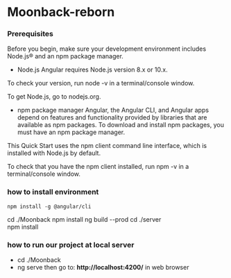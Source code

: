# Moonback-reborn

### Prerequisites
Before you begin, make sure your development environment includes Node.js® and an npm package manager.

- Node.js
Angular requires Node.js version 8.x or 10.x.

To check your version, run node -v in a terminal/console window.

To get Node.js, go to nodejs.org.

- npm package manager
Angular, the Angular CLI, and Angular apps depend on features and functionality provided by libraries that are available as npm packages. To download and install npm packages, you must have an npm package manager.

This Quick Start uses the npm client command line interface, which is installed with Node.js by default.

To check that you have the npm client installed, run npm -v in a terminal/console window.
 
 ### how to install environment
 
 ``
npm install -g @angular/cli
``

cd ./Moonback
npm install
ng build --prod
cd ./server  
npm install


### how to run our project at local server
- cd ./Moonback
- ng serve
then go to:  **http://localhost:4200/**  in web browser


